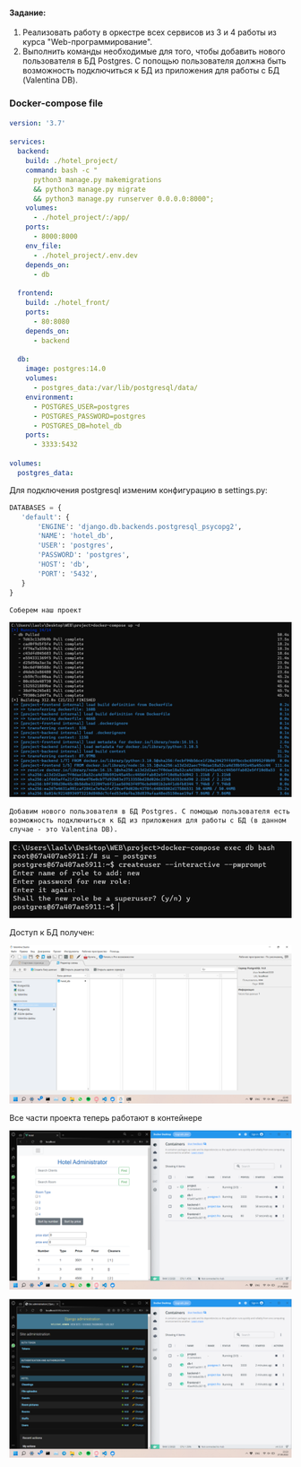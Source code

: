 #### Задание:

1. Реализовать работу в оркестре всех сервисов из 3 и 4 работы из курса "Web-программирование".
2. Выполнить команды необходимые для того, чтобы добавить нового пользователя в БД Postgres. С попощью пользователя
   должна быть возможность подключиться к БД из приложения для работы с БД (Valentina DB).

### Docker-compose file

```yaml
version: '3.7'

services:
  backend:
    build: ./hotel_project/
    command: bash -c "
      python3 manage.py makemigrations
      && python3 manage.py migrate
      && python3 manage.py runserver 0.0.0.0:8000";
    volumes:
      - ./hotel_project/:/app/
    ports:
      - 8000:8000
    env_file:
      - ./hotel_project/.env.dev
    depends_on:
      - db

  frontend:
    build: ./hotel_front/
    ports: 
      - 80:8080
    depends_on:
      - backend

  db:
    image: postgres:14.0
    volumes:
      - postgres_data:/var/lib/postgresql/data/
    environment:
      - POSTGRES_USER=postgres
      - POSTGRES_PASSWORD=postgres
      - POSTGRES_DB=hotel_db
    ports:
      - 3333:5432

volumes:
  postgres_data:
```

Для подключения postgresql изменим конфигурацию в settings.py:

```python
DATABASES = {
   'default': {
       'ENGINE': 'django.db.backends.postgresql_psycopg2',
       'NAME': 'hotel_db',
       'USER': 'postgres',
       'PASSWORD': 'postgres',
       'HOST': 'db',
       'PORT': '5432',
   }
}
```

```
Соберем наш проект
```
![](imgs/docker_compose.png)

```
Добавим нового пользователя в БД Postgres. С помощью пользователя есть возможность подключиться к БД из приложения для работы с БД (в данном случае - это Valentina DB).
```
![](imgs/docker_new.png)

Доступ к БД получен:

![](imgs/db_user.png)

Все части проекта теперь работают в контейнере

![](imgs/docker_desktop.png)

![](imgs/docker_desktop_admin.png)